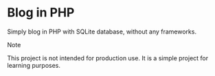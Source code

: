 # Blog in PHP

Simply blog in PHP with SQLite database, without any frameworks.

> [!NOTE] 
> This project is not intended for production use. It is a simple project for learning purposes.